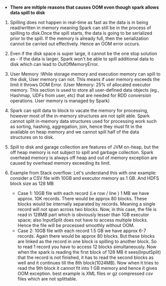 * **There are mltiple reasons that causes OOM even though spark allows data spill to disk**

1. Spilling does not happen in real-time as fast as the data is in being read/written in memory meaning Spark can still be in the process of spilling to disk.Once the spill starts, the data is going to be serialized prior to the spill. If the memory is already full, then the serialization cannot be carried out effectively. Hence an OOM error occurs.
2. Even if the disk space is super large, it cannot be the one stop solution as - if the data is larger, Spark won't be able to spill additional data to disk which can lead to OutOfMemoryError.
4. User Memory :While storage memory and execution memory can spill to the disk, User memory can not. This means if user memory exceeds the limit it throws OOM Error. (User Memory: 25% of allocated executor memory. This section is used to store all user-defined data objects (eg., Hashmap, UDFs from user, etc) that are needed for RDD conversion operations. User memory is managed by Spark)
5. Spark can spill data to block to vacate the memory for processing, however most of the in-memory structures are not split able. Spark cannot split in-memory data structures used for processing work such as sorting, hashing, aggregation, join, hence they must fit in the available on heap memory and we cannot spill half of the data structures on to disk.
6. Spill to disk and garage collection are features of JVM on-heap, but the off heap memory is not subject to spill and garbage collection. Spark overhead memory is always off heap and out of memory exception are caused by overhead memory exceeding its limit.
7. Example from Stack overflow: Let's understand this with one example: consider a CSV file with 10GB and executor memory as 1 GB. And HDFS block size as 128 MB

    * Case 1: 10GB file with each record (i.e row / line ) 1 MB we have approx. 10K records. 
There would be approx 80 blocks. These blocks would be internally separated by records. Meaning a single record will not span across two blocks. 
Now, in this case, the file is read in 128MB part which is obviously lesser than 1GB executor space; also InputSplit does not have to access multiple blocks. Hence the file will be processed smoothly without OOM.
    * Case 2: 10GB file with each record 1.5 GB we have approx 6-7 records. Again there would be approx 80 blocks. But these blocks are linked as the record in one block is spilling to another block. So to read 1 record you have to access 12 blocks simultaneously. Now when the spark is reading the first block of 128 MB it sees(InputSplit) that the record is not finished, it has to read the second blocks as well and it continues till the 8th block(1024MB). Now when it tries to read the 9th block it cannot fit into 1 GB memory and hence it gives OOM exception.  best example is XML files or gz compressed csv files which are not splittable.  




